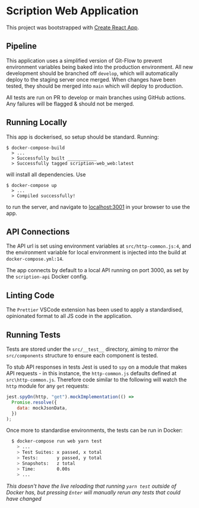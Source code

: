 # Scription Web Application

This project was bootstrapped with [Create React App](https://github.com/facebook/create-react-app).

## Pipeline

This application uses a simplified version of Git-Flow to prevent environment variables being baked into the production environment. All new development should be branched off `develop`, which will automatically deploy to the staging server once merged. When changes have been tested, they should be merged into `main` which will deploy to production.

All tests are run on PR to develop or main branches using GitHub actions. Any failures will be flagged & should not be merged.

## Running Locally

This app is dockerised, so setup should be standard. Running:

```docker
$ docker-compose-build
  > ...
  > Successfully built ___________
  > Successfully tagged scription-web_web:latest
```

will install all dependencies. Use

```docker
$ docker-compose up
  > ...
  > Compiled successfully!
```

to run the server, and navigate to [localhost:3001](localhost:3001) in your browser to use the app.

## API Connections

The API url is set using environment variables at `src/http-common.js:4`, and the environment variable for local environment is injected into the build at `docker-compose.yml:14`.

The app connects by default to a local API running on port 3000, as set by the `scription-api` Docker config.

## Linting Code

The `Prettier` VSCode extension has been used to apply a standardised, opinionated format to all JS code in the application.

## Running Tests

Tests are stored under the `src/__test__` directory, aiming to mirror the `src/components` structure to ensure each component is tested.

To stub API responses in tests Jest is used to `spy` on a module that makes API requests - in this instance, the `http-common.js` defaults defined at `src\http-common.js`. Therefore code similar to the following will watch the `http` module for any `get` requests:

```js
jest.spyOn(http, "get").mockImplementation(() =>
  Promise.resolve({
    data: mockJsonData,
  })
);
```

Once more to standardise environments, the tests can be run in Docker:

```bash
  $ docker-compose run web yarn test
    > ...
    > Test Suites: x passed, x total
    > Tests:       y passed, y total
    > Snapshots:   z total
    > Time:        0.00s
    > ...
```

_This doesn't have the live reloading that running `yarn test` outside of Docker has, but pressing `Enter` will manually rerun any tests that could have changed_
